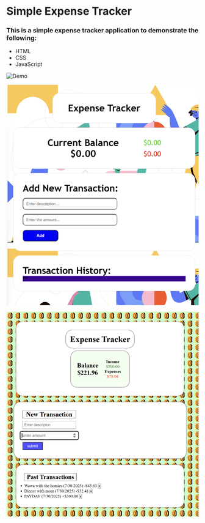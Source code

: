 # Simple Expense Tracker

### This is a simple expense tracker application to demonstrate the following:
- HTML
- CSS
- JavaScript

![Demo](recording.gif)

![Screenshot](screenshot-1.png)

![Sreenshot](screenshot-2.png)